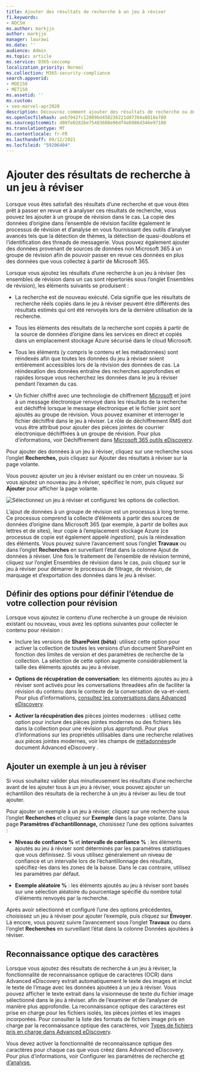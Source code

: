 ```yaml
---
title: Ajouter des résultats de recherche à un jeu à réviser
f1.keywords:
- NOCSH
ms.author: markjjo
author: markjjo
manager: laurawi
ms.date: ''
audience: Admin
ms.topic: article
ms.service: O365-seccomp
localization_priority: Normal
ms.collection: M365-security-compliance
search.appverid:
- MOE150
- MET150
ms.assetid: ''
ms.custom:
- seo-marvel-apr2020
description: Découvrez comment ajouter des résultats de recherche ou des exemples de ces résultats de recherche à un groupe Advanced eDiscovery révision de cas.
ms.openlocfilehash: aeb7942fc12089bd458236221dd7394a8018e780
ms.sourcegitcommit: d08fe0282be75483608e96df4e6986d346e97180
ms.translationtype: MT
ms.contentlocale: fr-FR
ms.lasthandoff: 09/12/2021
ms.locfileid: "59206404"
---
```

# <a name="add-search-results-to-a-review-set"></a>Ajouter des résultats de recherche à un jeu à réviser

Lorsque vous êtes satisfait des résultats d’une recherche et que vous êtes prêt à passer en revue et à analyser ces résultats de recherche, vous pouvez les ajouter à un groupe de révision dans le cas. La copie des données d’origine dans l’ensemble de révision facilite également le processus de révision et d’analyse en vous fournissant des outils d’analyse avancés tels que la détection de thèmes, la détection de quasi-doublons et l’identification des threads de messagerie. Vous pouvez également ajouter des données provenant de sources de données non Microsoft 365 à un groupe de révision afin de pouvoir passer en revue ces données en plus des données que vous collectez à partir de Microsoft 365.

Lorsque vous ajoutez les résultats d’une recherche à un jeu à  réviser (les ensembles de révision dans un cas sont répertoriés sous l’onglet Ensembles de révision), les éléments suivants se produisent :

- La recherche est de nouveau exécuté. Cela signifie que les résultats de recherche réels copiés dans le jeu à réviser peuvent être différents des résultats estimés qui ont été renvoyés lors de la dernière utilisation de la recherche.

- Tous les éléments des résultats de la recherche sont copiés à partir de la source de données d’origine dans les services en direct et copiés dans un emplacement stockage Azure sécurisé dans le cloud Microsoft.

- Tous les éléments (y compris le contenu et les métadonnées) sont réindexés afin que toutes les données du jeu à réviser soient entièrement accessibles lors de la révision des données de cas. La réindexation des données entraîne des recherches approfondies et rapides lorsque vous recherchez les données dans le jeu à réviser pendant l’examen du cas.

- Un fichier chiffré avec une technologie de chiffrement [Microsoft](encryption.md) et joint à un message électronique renvoyé dans les résultats de la recherche est déchiffré lorsque le message électronique et le fichier joint sont ajoutés au groupe de révision. Vous pouvez examiner et interroger le fichier déchiffré dans le jeu à réviser. Le rôle de déchiffrement RMS doit vous être attribué pour ajouter des pièces jointes de courrier électronique déchiffrées à un groupe de révision. Pour plus d’informations, voir Déchiffrement dans [Microsoft 365 outils eDiscovery](ediscovery-decryption.md).

Pour ajouter des données à un jeu à réviser, cliquez  sur une recherche sous l’onglet **Recherches,** puis cliquez sur Ajouter des résultats à réviser sur la page volante.

Vous pouvez ajouter un jeu à réviser existant ou en créer un nouveau.  Si vous ajoutez un nouveau jeu à réviser, spécifiez le nom, puis cliquez sur **Ajouter** pour afficher la page volante.

![Sélectionnez un jeu à réviser et configurez les options de collection.](../media/AeD_AddToReviewSet.png)

L’ajout de données à un groupe de révision est un processus à long terme. Ce processus comprend la collecte d’éléments à partir des sources de données d’origine dans Microsoft 365 (par exemple, à partir de boîtes aux lettres et de sites), leur copie à l’emplacement stockage Azure (ce processus de copie est également appelé *ingestion),* puis la réindexation des éléments. Vous pouvez suivre l’avancement sous l’onglet **Travaux** ou dans  l’onglet **Recherches** en surveillant l’état dans la colonne Ajout de données à réviser. Une fois le traitement de  l’ensemble de révision terminé, cliquez sur l’onglet Ensembles de révision dans le cas, puis cliquez sur le jeu à réviser pour démarrer le processus de filtrage, de révision, de marquage et d’exportation des données dans le jeu à réviser.

## <a name="define-options-to-scope-your-collection-for-review"></a>Définir des options pour définir l’étendue de votre collection pour révision

Lorsque vous ajoutez le contenu d’une recherche à un groupe de révision existant ou nouveau, vous avez les options suivantes pour collecter le contenu pour révision :

- Inclure les versions de **SharePoint (bêta)**: utilisez cette option pour activer la collection de toutes les versions d’un document SharePoint en fonction des limites de version et des paramètres de recherche de la collection. La sélection de cette option augmente considérablement la taille des éléments ajoutés au jeu à réviser.

- **Options de récupération de conversation**: les éléments ajoutés au jeu à réviser sont activés pour les conversations threadées afin de faciliter la révision du contenu dans le contexte de la conversation de va-et-vient. Pour plus d’informations, [consultez les conversations dans Advanced eDiscovery](conversation-review-sets.md).

- **Activer la récupération des** pièces jointes modernes : utilisez cette option pour inclure des pièces jointes modernes ou des fichiers liés dans la collection pour une révision plus approfondi. Pour plus d’informations sur les propriétés utilisables dans une recherche relatives aux pièces jointes modernes, voir les champs de [métadonnées](document-metadata-fields-in-Advanced-eDiscovery.md)de document Advanced eDiscovery .

## <a name="add-a-sample-to-a-review-set"></a>Ajouter un exemple à un jeu à réviser

Si vous souhaitez valider plus minutieusement les résultats d’une recherche avant de les ajouter tous à un jeu à réviser, vous pouvez ajouter un échantillon des résultats de la recherche à un jeu à réviser au lieu de tout ajouter.

Pour ajouter un exemple à un jeu à réviser, cliquez sur une recherche sous l’onglet **Recherches** et cliquez sur **Exemple** dans la page volante. Dans la page **Paramètres d’échantillonnage,** choisissez l’une des options suivantes :

- **Niveau de confiance %** et **intervalle de confiance %** : les éléments ajoutés au jeu à réviser sont déterminés par les paramètres statistiques que vous définissez. Si vous utilisez généralement un niveau de confiance et un intervalle lors de l’échantillonnage des résultats, spécifiez-les dans les zones de la baisse. Dans le cas contraire, utilisez les paramètres par défaut.

- **Exemple aléatoire %** : les éléments ajoutés au jeu à réviser sont basés sur une sélection aléatoire du pourcentage spécifié du nombre total d’éléments renvoyés par la recherche.

Après avoir sélectionné et configuré l’une des options précédentes, choisissez un jeu à réviser pour ajouter l’exemple, puis cliquez sur **Envoyer**. Là encore, vous pouvez suivre l’avancement sous l’onglet **Travaux**  ou dans l’onglet **Recherches** en surveillant l’état dans la colonne Données ajoutées à réviser.

## <a name="optical-character-recognition"></a>Reconnaissance optique des caractères

Lorsque vous ajoutez des résultats de recherche à un jeu à réviser, la fonctionnalité de reconnaissance optique de caractères (OCR) dans Advanced eDiscovery extrait automatiquement le texte des images et inclut le texte de l’image avec les données ajoutées à un jeu à réviser. Vous pouvez afficher le texte extrait dans la visionneuse de texte du fichier image sélectionné dans le jeu à réviser. afin de l’examiner et de l’analyser de manière plus approfondie. La reconnaissance optique des caractères est prise en charge pour les fichiers isolés, les pièces jointes et les images incorporées. Pour consulter la liste des formats de fichiers image pris en charge par la reconnaissance optique des caractères, voir [Types de fichiers pris en charge dans Advanced eDiscovery](supported-filetypes-ediscovery20.md#image).

Vous devez activer la fonctionnalité de reconnaissance optique des caractères pour chaque cas que vous créez dans Advanced eDiscovery. Pour plus d’informations, voir Configurer les paramètres de recherche [et d’analyse.](configure-search-and-analytics-settings-in-advanced-ediscovery.md#optical-character-recognition-ocr)
